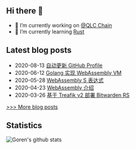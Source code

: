 
## Hi there 👋

- 🔭 I’m currently working on [@QLC Chain](https://github.com/qlcchain)
- 🌱 I’m currently learning [Rust](https://github.com/rust-lang/rust)

## Latest blog posts
- 2020-08-13 [自动更新 GitHub Profile](https://gythialy.github.io/self-updating-github-profile/)
- 2020-06-12 [Golang 实现 WebAssembly VM](https://gythialy.github.io/WebAssembly-VM-by-golang/)
- 2020-05-28 [WebAssembly S 表达式](https://gythialy.github.io/WebAssembly-s-expression/)
- 2020-04-23 [WebAssembly 介绍](https://gythialy.github.io/Introduction-WebAssembly/)
- 2020-03-26 [基于 Treafik v2 部署 Bitwarden RS](https://gythialy.github.io/deploy-bitwarden-rs-with-traefik-v2/)

[>>> More blog posts](https://gythialy.github.io/)
## Statistics
![Goren's github stats](https://github-readme-stats.vercel.app/api?username=gythialy&count_private=true&show_icons=true)
